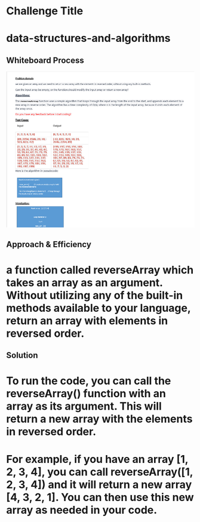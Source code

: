 # Challenge Title
# data-structures-and-algorithms

## Whiteboard Process
![My Image](./hy.png)

## Approach & Efficiency
# a function called reverseArray which takes an array as an argument. Without utilizing any of the built-in methods available to your language, return an array with elements in reversed order.

## Solution

# To run the code, you can call the reverseArray() function with an array as its argument. This will return a new array with the elements in reversed order.

# For example, if you have an array [1, 2, 3, 4], you can call reverseArray([1, 2, 3, 4]) and it will return a new array [4, 3, 2, 1]. You can then use this new array as needed in your code.



